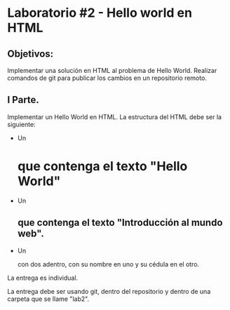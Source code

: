 # Laboratorio #2 - Hello world en HTML

## Objetivos:
Implementar una solución en HTML al problema de Hello World.
Realizar comandos de git para publicar los cambios en un repositorio remoto.

## I Parte. 

Implementar un Hello World en HTML. La estructura del HTML debe ser la siguiente:
- Un <h1> que contenga el texto "Hello World"
- Un <h2> que contenga el texto "Introducción al mundo web".
- Un <p> con dos <span> adentro, con su nombre en uno y su cédula en el otro.

La entrega es individual.

La entrega debe ser usando git, dentro del repositorio y dentro de una carpeta que se llame "lab2".
